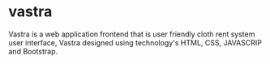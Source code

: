 # vastra
Vastra is a web application frontend that is user friendly cloth rent system user interface, Vastra designed using technology's HTML, CSS, JAVASCRIP and Bootstrap. 

